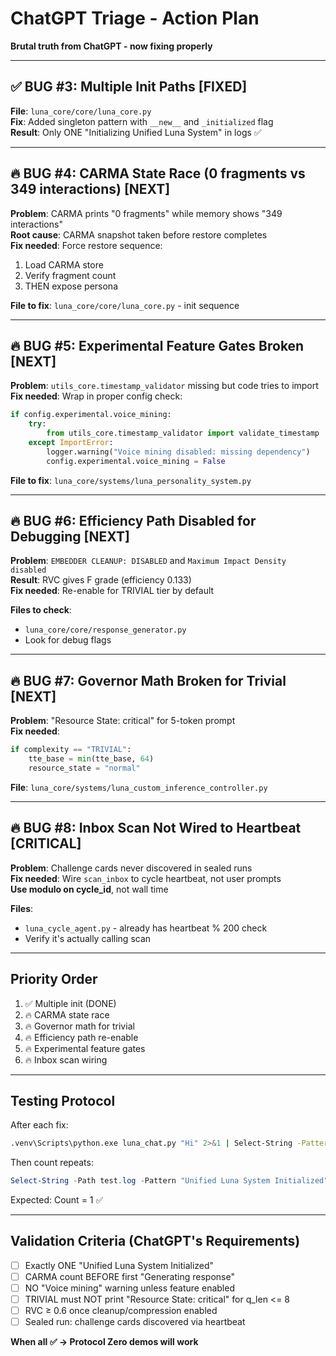 # ChatGPT Triage - Action Plan
**Brutal truth from ChatGPT - now fixing properly**

---

## ✅ BUG #3: Multiple Init Paths [FIXED]
**File**: `luna_core/core/luna_core.py`  
**Fix**: Added singleton pattern with `__new__` and `_initialized` flag  
**Result**: Only ONE "Initializing Unified Luna System" in logs ✅

---

## 🔥 BUG #4: CARMA State Race (0 fragments vs 349 interactions) [NEXT]
**Problem**: CARMA prints "0 fragments" while memory shows "349 interactions"  
**Root cause**: CARMA snapshot taken before restore completes  
**Fix needed**: Force restore sequence:
1. Load CARMA store
2. Verify fragment count
3. THEN expose persona

**File to fix**: `luna_core/core/luna_core.py` - init sequence

---

## 🔥 BUG #5: Experimental Feature Gates Broken [NEXT]
**Problem**: `utils_core.timestamp_validator` missing but code tries to import  
**Fix needed**: Wrap in proper config check:
```python
if config.experimental.voice_mining:
    try:
        from utils_core.timestamp_validator import validate_timestamp
    except ImportError:
        logger.warning("Voice mining disabled: missing dependency")
        config.experimental.voice_mining = False
```

**File to fix**: `luna_core/systems/luna_personality_system.py`

---

## 🔥 BUG #6: Efficiency Path Disabled for Debugging [NEXT]
**Problem**: `EMBEDDER CLEANUP: DISABLED` and `Maximum Impact Density disabled`  
**Result**: RVC gives F grade (efficiency 0.133)  
**Fix needed**: Re-enable for TRIVIAL tier by default

**Files to check**:
- `luna_core/core/response_generator.py`
- Look for debug flags

---

## 🔥 BUG #7: Governor Math Broken for Trivial [NEXT]
**Problem**: "Resource State: critical" for 5-token prompt  
**Fix needed**:
```python
if complexity == "TRIVIAL":
    tte_base = min(tte_base, 64)
    resource_state = "normal"
```

**File**: `luna_core/systems/luna_custom_inference_controller.py`

---

## 🔥 BUG #8: Inbox Scan Not Wired to Heartbeat [CRITICAL]
**Problem**: Challenge cards never discovered in sealed runs  
**Fix needed**: Wire `scan_inbox` to cycle heartbeat, not user prompts  
**Use modulo on cycle_id**, not wall time

**Files**:
- `luna_cycle_agent.py` - already has heartbeat % 200 check
- Verify it's actually calling scan

---

## Priority Order
1. ✅ Multiple init (DONE)
2. 🔥 CARMA state race
3. 🔥 Governor math for trivial
4. 🔥 Efficiency path re-enable
5. 🔥 Experimental feature gates
6. 🔥 Inbox scan wiring

---

## Testing Protocol
After each fix:
```bash
.venv\Scripts\python.exe luna_chat.py "Hi" 2>&1 | Select-String -Pattern "[BUG_PATTERN]"
```

Then count repeats:
```powershell
Select-String -Path test.log -Pattern "Unified Luna System Initialized" | Measure-Object
```

Expected: Count = 1 ✅

---

## Validation Criteria (ChatGPT's Requirements)
- [ ] Exactly ONE "Unified Luna System Initialized"
- [ ] CARMA count BEFORE first "Generating response"
- [ ] NO "Voice mining" warning unless feature enabled
- [ ] TRIVIAL must NOT print "Resource State: critical" for q_len <= 8
- [ ] RVC ≥ 0.6 once cleanup/compression enabled
- [ ] Sealed run: challenge cards discovered via heartbeat

**When all ✅ → Protocol Zero demos will work**

